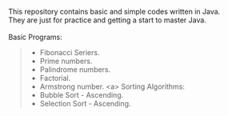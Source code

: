This repository contains basic and simple codes written in Java. \
They are just for practice and getting a start to master Java.\
\
Basic Programs:
>- Fibonacci Seriers.
>- Prime numbers.
>- Palindrome numbers.
>- Factorial.
>- Armstrong number.
<a\>
Sorting Algorithms:
>- Bubble Sort - Ascending.
>- Selection Sort - Ascending.
	
